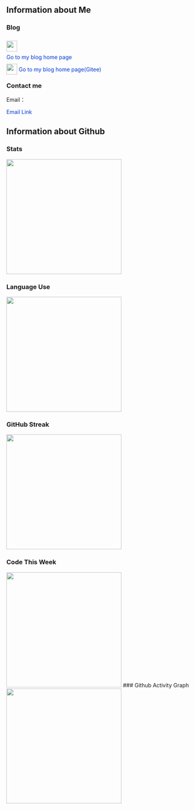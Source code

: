 ## Information about Me
### Blog
<img style="position: relative;height: 28px;top: 8px;" class="logo"
    src="https://cdn.jsdelivr.net/gh/fuxx-1/StaticFile@main/Files/img/logo/Logo.svg" />
<div style="display: inline-block; transition: border-bottom 0.3s;color: #0038d5; border-bottom: 1.5px solid rgba(255, 255, 255, 0);"
    onmouseover="this.style.borderBottom='1.5px solid #ff5722';this.style.color='#ff5722';this.firstChild.style.transform='scale(1)'; "
    onmouseout="this.style.borderBottom='1.5px solid rgba(255, 255, 255, 0)';this.style.color='#0038d5';this.firstChild.style.transform='scale(0)';">
    <a style="position: relative; text-decoration: none; transition: color 0.3s; color: inherit;"
        href="https://fuxx-1.github.io/">
        Go to my blog home page
    </a>
</div>
<br>
<img style="position: relative;height: 28px;top: 8px;" class="logo"
    src="https://cdn.jsdelivr.net/gh/fuxx-1/StaticFile@main/Files/img/logo/Logo.svg" />
<div style="display: inline-block; transition: border-bottom 0.3s;color: #0038d5; border-bottom: 1.5px solid rgba(255, 255, 255, 0);"
    onmouseover="this.style.borderBottom='1.5px solid #ff5722';this.style.color='#ff5722';this.firstChild.style.transform='scale(1)'; "
    onmouseout="this.style.borderBottom='1.5px solid rgba(255, 255, 255, 0)';this.style.color='#0038d5';this.firstChild.style.transform='scale(0)';">
    <a style="position: relative; text-decoration: none; transition: color 0.3s; color: inherit;"
        href="https://fuxx-1.gitee.io/">
        Go to my blog home page(Gitee)
    </a>
</div>

### Contact me
Email：
<div style="display: inline-block; transition: border-bottom 0.3s;color: #0038d5; border-bottom: 1.5px solid rgba(255, 255, 255, 0);"
    onmouseover="this.style.borderBottom='1.5px solid #ff5722';this.style.color='#ff5722';this.firstChild.style.transform='scale(1)'; "
    onmouseout="this.style.borderBottom='1.5px solid rgba(255, 255, 255, 0)';this.style.color='#0038d5';this.firstChild.style.transform='scale(0)';">
    <a style="position: relative; text-decoration: none; transition: color 0.3s; color: inherit;"
        href="http://mail.qq.com/cgi-bin/qm_share?t=qm_mailme&email=NVNATUBNXFRbUnVERBtWWlg">
        Email Link
    </a>
</div>

## Information about Github
### Stats
<img style="width: 300px;"
    src="https://github-readme-stats.vercel.app/api?username=fuxx-1&show_icons=true&theme=vue&card_width=200" />
### Language Use
<img style="width: 300px;"
    src="https://github-readme-stats.vercel.app/api/top-langs/?username=fuxx-1&layout=compact&theme=vue&card_width=445" />
### GitHub Streak
<img style="width: 300px;"
    src="http://github-readme-streak-stats.herokuapp.com?user=fuxx-1&hide_border=true&background=FFFFFF" />
### Code This Week
<img style="width: 300px;" src="https://github-readme-stats.vercel.app/api/wakatime?username=fuxx&theme=vue" />
### Github Activity Graph
<img style="width: 300px;"
    src="https://activity-graph.herokuapp.com/graph?username=fuxx-1&theme=xcode&bg_color=FF000000&hide_border=true" />
